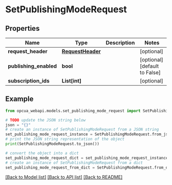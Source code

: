 # SetPublishingModeRequest


## Properties

Name | Type | Description | Notes
------------ | ------------- | ------------- | -------------
**request_header** | [**RequestHeader**](RequestHeader.md) |  | [optional] 
**publishing_enabled** | **bool** |  | [optional] [default to False]
**subscription_ids** | **List[int]** |  | [optional] 

## Example

```python
from opcua_webapi.models.set_publishing_mode_request import SetPublishingModeRequest

# TODO update the JSON string below
json = "{}"
# create an instance of SetPublishingModeRequest from a JSON string
set_publishing_mode_request_instance = SetPublishingModeRequest.from_json(json)
# print the JSON string representation of the object
print(SetPublishingModeRequest.to_json())

# convert the object into a dict
set_publishing_mode_request_dict = set_publishing_mode_request_instance.to_dict()
# create an instance of SetPublishingModeRequest from a dict
set_publishing_mode_request_from_dict = SetPublishingModeRequest.from_dict(set_publishing_mode_request_dict)
```
[[Back to Model list]](../README.md#documentation-for-models) [[Back to API list]](../README.md#documentation-for-api-endpoints) [[Back to README]](../README.md)


